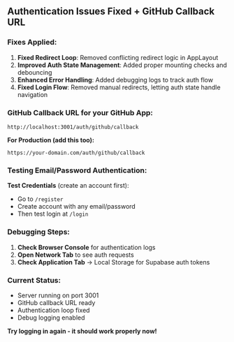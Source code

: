 ## Authentication Issues Fixed + GitHub Callback URL

### Fixes Applied:

1. **Fixed Redirect Loop**: Removed conflicting redirect logic in AppLayout
2. **Improved Auth State Management**: Added proper mounting checks and debouncing
3. **Enhanced Error Handling**: Added debugging logs to track auth flow
4. **Fixed Login Flow**: Removed manual redirects, letting auth state handle navigation

### GitHub Callback URL for your GitHub App:

```
http://localhost:3001/auth/github/callback
```

**For Production (add this too):**
```
https://your-domain.com/auth/github/callback
```

### Testing Email/Password Authentication:

**Test Credentials** (create an account first):
- Go to `/register` 
- Create account with any email/password
- Then test login at `/login`

### Debugging Steps:

1. **Check Browser Console** for authentication logs
2. **Open Network Tab** to see auth requests
3. **Check Application Tab** → Local Storage for Supabase auth tokens

### Current Status:
- Server running on port 3001  
- GitHub callback URL ready
- Authentication loop fixed
- Debug logging enabled

**Try logging in again - it should work properly now!**